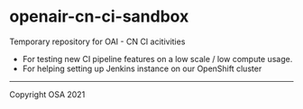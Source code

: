 # openair-cn-ci-sandbox
Temporary repository for OAI - CN CI acitivities

- For testing new CI pipeline features on a low scale / low compute usage.
- For helping setting up Jenkins instance on our OpenShift cluster

---

Copyright OSA 2021
